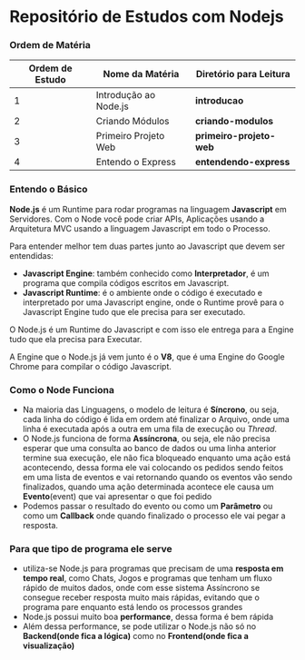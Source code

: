 # Repositório de Estudos com Nodejs

### Ordem de Matéria

Ordem de Estudo|Nome da Matéria|Diretório para Leitura
|---|---|---|
1|Introdução ao Node.js|**introducao**
2|Criando Módulos|**criando-modulos**
3|Primeiro Projeto Web|**primeiro-projeto-web**
4|Entendo o Express|**entendendo-express**


### Entendo o Básico

**Node.js** é um Runtime para rodar programas na linguagem **Javascript** em Servidores. Com o Node você pode criar APIs, Aplicações usando a Arquitetura MVC usando a linguagem Javascript em todo o Processo. 

Para entender melhor tem duas partes junto ao Javascript que devem ser entendidas:

* **Javascript Engine**: também conhecido como **Interpretador**, é um programa que compila códigos escritos em Javascript.
* **Javascript Runtime**: é o ambiente onde o código é executado e interpretado por uma Javascript engine, onde o Runtime provê para o Javascript Engine tudo que ele precisa para ser executado.

O Node.js é um Runtime do Javascript e com isso ele entrega para a Engine tudo que ela precisa para Executar.

A Engine que o Node.js já vem junto é o **V8**, que é uma Engine do Google Chrome para compilar o código Javascript.

### Como o Node Funciona

* Na maioria das Linguagens, o modelo de leitura é **Síncrono**, ou seja, cada linha do código é lida em ordem até finalizar o Arquivo, onde uma linha é executada após a outra em uma fila de execução ou _Thread_.
* O Node.js funciona de forma **Assíncrona**, ou seja, ele não precisa esperar que uma consulta ao banco de dados ou uma linha anterior termine sua execução, ele não fica bloqueado enquanto uma ação está acontecendo, dessa forma ele vai colocando os pedidos sendo feitos em uma lista de eventos e vai retornando quando os eventos vão sendo finalizados, quando uma ação determinada acontece ele causa um **Evento**(event) que vai apresentar o que foi pedido
* Podemos passar o resultado do evento ou como um **Parâmetro** ou como um **Callback** onde quando finalizado o processo ele vai pegar a resposta.

### Para que tipo de programa ele serve

* utiliza-se Node.js para programas que precisam de uma **resposta em tempo real**, como Chats, Jogos e programas que tenham um fluxo rápido de muitos dados, onde com esse sistema Assíncrono se consegue receber resposta muito mais rápidas, evitando que o programa pare enquanto está lendo os processos grandes
* Node.js possui muito boa **performance**, dessa forma é bem rápida
* Além dessa performance, se pode utilizar o Node.js não só no **Backend(onde fica a lógica)** como no **Frontend(onde fica a visualização)** 